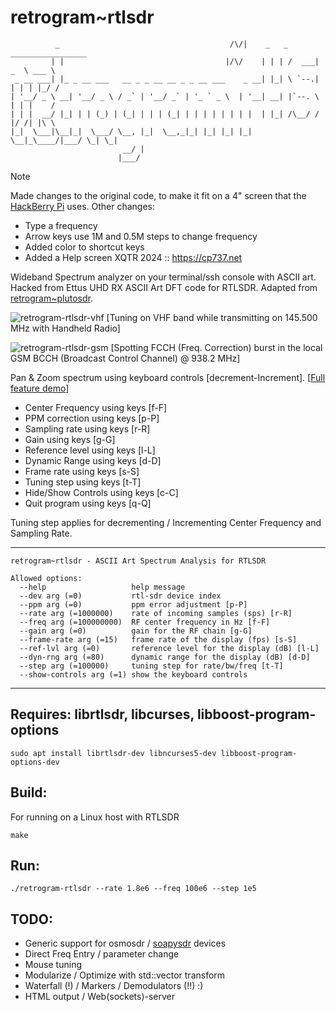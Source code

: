 # retrogram~rtlsdr 

	          _                                      /\/|    _   _ _________________ 
	         | |                                    |/\/    | | | /  ___|  _  \ ___ \
	 _ __ ___| |_ _ __ ___   __ _ _ __ __ _ _ __ ___    _ __| |_| \ `--.| | | | |_/ /
	| '__/ _ \ __| '__/ _ \ / _` | '__/ _` | '_ ` _ \  | '__| __| |`--. \ | | |    / 
	| | |  __/ |_| | | (_) | (_| | | | (_| | | | | | | | |  | |_| /\__/ / |/ /| |\ \ 
	|_|  \___|\__|_|  \___/ \__, |_|  \__,_|_| |_| |_| |_|   \__|_\____/|___/ \_| \_|
	                         __/ |                                                   
	                        |___/                                                    

> [!NOTE]
> Made changes to the original code, to make it fit on a 4" screen that the [HackBerry Pi](https://github.com/ZitaoTech/Hackberry-Pi_Zero) uses.
> Other changes:
> - Type a frequency
> - Arrow keys use 1M and 0.5M steps to change frequency
> - Added color to shortcut keys
> - Added a Help screen
> XQTR 2024 :: https://cp737.net



Wideband Spectrum analyzer on your terminal/ssh console with ASCII art. 
Hacked from Ettus UHD RX ASCII Art DFT code for RTLSDR. Adapted from [retrogram~plutosdr](https://github.com/r4d10n/retrogram-plutosdr). 

![retrogram-rtlsdr-vhf](https://i.imgur.com/BGmYK5i.jpg)
[Tuning on VHF band while transmitting on 145.500 MHz with Handheld Radio]

![retrogram-rtlsdr-gsm](https://imgur.com/REhEnv2.jpg)
[Spotting FCCH (Freq. Correction) burst in the local GSM BCCH (Broadcast Control Channel) @ 938.2 MHz]

Pan & Zoom spectrum using keyboard controls [decrement-Increment]. [[Full feature demo](https://www.youtube.com/watch?v=JnrknBrvYjw)]

* Center Frequency 	using keys [f-F] 
* PPM correction	using keys [p-P]
* Sampling rate    	using keys [r-R]
* Gain 		   	using keys [g-G]
* Reference level  	using keys [l-L] 
* Dynamic Range    	using keys [d-D]
* Frame rate       	using keys [s-S]
* Tuning step	   	using keys [t-T]
* Hide/Show Controls 	using keys [c-C]
* Quit program		using keys [q-Q]

Tuning step applies for decrementing / Incrementing Center Frequency and Sampling Rate.

---
	retrogram~rtlsdr - ASCII Art Spectrum Analysis for RTLSDR

	Allowed options:
	  --help                   help message
	  --dev arg (=0)           rtl-sdr device index
      --ppm arg (=0)           ppm error adjustment [p-P]
	  --rate arg (=1000000)    rate of incoming samples (sps) [r-R]
	  --freq arg (=100000000)  RF center frequency in Hz [f-F]
	  --gain arg (=0)          gain for the RF chain [g-G]
	  --frame-rate arg (=15)   frame rate of the display (fps) [s-S]
	  --ref-lvl arg (=0)       reference level for the display (dB) [l-L]
	  --dyn-rng arg (=80)      dynamic range for the display (dB) [d-D]
	  --step arg (=100000)     tuning step for rate/bw/freq [t-T]
	  --show-controls arg (=1) show the keyboard controls
---

## Requires: librtlsdr, libcurses, libboost-program-options
	
	sudo apt install librtlsdr-dev libncurses5-dev libboost-program-options-dev

## Build:

For running on a Linux host with RTLSDR 

	make

## Run:

	./retrogram-rtlsdr --rate 1.8e6 --freq 100e6 --step 1e5

## TODO:

* Generic support for osmosdr / [soapysdr](https://github.com/r4d10n/retrogram-soapysdr) devices
* Direct Freq Entry / parameter change 
* Mouse tuning
* Modularize / Optimize with std::vector transform
* Waterfall (!) / Markers / Demodulators (!!) :)
* HTML output / Web(sockets)-server
